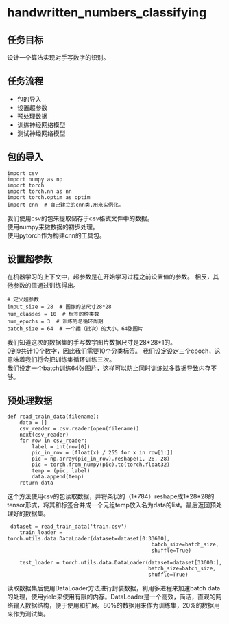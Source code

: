 # handwritten_numbers_classifying
## 任务目标
设计一个算法实现对手写数字的识别。
## 任务流程
- 包的导入
- 设置超参数
- 预处理数据
- 训练神经网络模型
- 测试神经网络模型
## 包的导入
```
import csv
import numpy as np
import torch
import torch.nn as nn
import torch.optim as optim
import cnn  # 自己建立的cnn类,用来实例化。
```
我们使用csv的包来提取储存于csv格式文件中的数据。  
使用numpy来做数据的初步处理。  
使用pytorch作为构建cnn的工具包。  
## 设置超参数
在机器学习的上下文中，超参数是在开始学习过程之前设置值的参数。 相反，其他参数的值通过训练得出。  
```
# 定义超参数
input_size = 28  # 图像的总尺寸28*28
num_classes = 10  # 标签的种类数
num_epochs = 3  # 训练的总循环周期
batch_size = 64  # 一个撮（批次）的大小，64张图片
```
我们知道这次的数据集的手写数字图片数据尺寸是28\*28\*1的。  
0到9共计10个数字，因此我们需要10个分类标签。
我们设定设定三个epoch，这意味着我们将会把训练集循环训练三次。  
我们设定一个batch训练64张图片，这样可以防止同时训练过多数据导致内存不够。
## 预处理数据
```
def read_train_data(filename):
    data = []
    csv_reader = csv.reader(open(filename))
    next(csv_reader)
    for row in csv_reader:
        label = int(row[0])
        pic_in_row = [float(x) / 255 for x in row[1:]]
        pic = np.array(pic_in_row).reshape(1, 28, 28)
        pic = torch.from_numpy(pic).to(torch.float32)
        temp = (pic, label)
        data.append(temp)
    return data
```
这个方法使用csv的包读取数据，并将条状的（1\*784）reshape成1\*28\*28的tensor形式，将其和标签合并成一个元组temp放入名为data的list。最后返回预处理好的数据集。
```
 dataset = read_train_data('train.csv')
    train_loader = torch.utils.data.DataLoader(dataset=dataset[0:33600],
                                               batch_size=batch_size,
                                               shuffle=True)

    test_loader = torch.utils.data.DataLoader(dataset=dataset[33600:],
                                              batch_size=batch_size,
                                              shuffle=True)
```
读取数据集后使用DataLoader方法进行封装数据，利用多进程来加速batch data的处理，使用yield来使用有限的内存。DataLoader是一个高效，简洁，直观的网络输入数据结构，便于使用和扩展。80%的数据用来作为训练集，20%的数据用来作为测试集。







